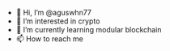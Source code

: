 - 👋 Hi, I’m @aguswhn77
- 👀 I’m interested in crypto
- 🌱 I’m currently learning modular blockchain 
- 📫 How to reach me 

<!---
aguswhn77/aguswhn77 is a ✨ special ✨ repository because its `README.md` (this file) appears on your GitHub profile.
You can click the Preview link to take a look at your changes.
--->
